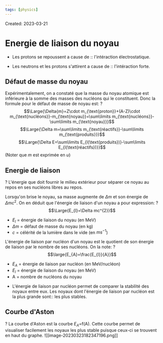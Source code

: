 ```yaml
---
tags: [physics] 
---
```

Created: 2023-03-21

# Energie de liaison du noyau

- Les protons se repoussent a cause de :: l'intéraction électrostatique.
<!--SR:!2024-04-04,171,230-->
- Les neutrons et les protons s'attirent a cause de :: l'intéraction forte.
<!--SR:!2023-12-22,172,250-->

## Défaut de masse du noyau
Expérimentalement, on a constaté que la masse du noyau atomique est inférieure à la somme des masses des nucléons qui le constituent. Donc la formule pour le défaut de masse de noyau est:
?
$$\Large{\Delta{m}=Z\cdot m_{\text{proton}}+(A-Z)\cdot m_{\text{nucléons}}-m_{\text{noyau}}=\sum\limits m_{\text{nucléons}}-\sum\limits m_{\text{noyau}}}$$
$$\Large{\Delta m=\sum\limits m_{\text{réactifs}}-\sum\limits m_{\text{produits}}}$$
$$\Large{\Delta E=\sum\limits E_{l(\text{produits})}-\sum\limits E_{l(\text{réactifs})}}$$
(Noter que $m$ est exprimée en $u$)
<!--SR:!2024-01-31,74,230-->

## Energie de liaison
?
L'énergie que doit fournir le milieu extérieur pour séparer ce noyau au repos en ses nucléons libres au repos.
<!--SR:!2023-12-11,15,130-->

Lorsqu'on brise le noyau, sa masse augmente de $\Delta m$ et son énergie de $\Delta mc^{2}$. On en déduit que l'énergie de liaison d'un noyau a pour expression:
?
$$\Large{E_{l}=\Delta mc^{2}}$$
- $E_{l}$ = énergie de liaison du noyau (en MeV)
- $\Delta m$ =  défaut de masse du noyau (en kg)
- $c$ = célérité de la lumière dans le vide (en $ms^{-1}$)
<!--SR:!2023-12-06,159,250-->

L'énergie de liaison par nucléon d'un noyau est le quotient de son énergie de liaison par le nombre de ses nucléons. On la note: 
?
$$\large{E_{A}=\frac{E_{l}}{A}}$$
- $E_{A}$ = énergie de liaison par nucléon (en MeV/nucléon)
- $E_{l}$ = énergie de liaison du noyau (en MeV)
- A = nombre de nucléons du noyau
<!--SR:!2023-12-20,168,250-->

- L'énergie de liaison par nucléon permet de comparer la stabilité des noyaux entre eux. Les noyaux dont l'énergie de liaison par nucléon est la plus grande sont:: les plus stables.
<!--SR:!2024-07-22,296,250-->

##  Courbe d'Aston
?
La courbe d'Aston est la courbe $E_{A}$=f(A). Cette courbe permet de visualiser facilement les noyaux les plus stable puisque ceux-ci se trouvent en haut du graphe.
![[image-20230323182347196.png]]
<!--SR:!2024-02-04,75,230-->


